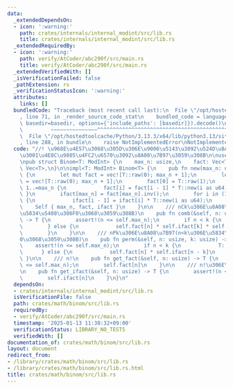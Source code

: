 ```yaml
---
data:
  _extendedDependsOn:
  - icon: ':warning:'
    path: crates/internals/internal_modint/src/lib.rs
    title: crates/internals/internal_modint/src/lib.rs
  _extendedRequiredBy:
  - icon: ':warning:'
    path: verify/AtCoder/abc290f/src/main.rs
    title: verify/AtCoder/abc290f/src/main.rs
  _extendedVerifiedWith: []
  _isVerificationFailed: false
  _pathExtension: rs
  _verificationStatusIcon: ':warning:'
  attributes:
    links: []
  bundledCode: "Traceback (most recent call last):\n  File \"/opt/hostedtoolcache/Python/3.13.3/x64/lib/python3.13/site-packages/onlinejudge_verify/documentation/build.py\"\
    , line 71, in _render_source_code_stat\n    bundled_code = language.bundle(stat.path,\
    \ basedir=basedir, options={'include_paths': [basedir]}).decode()\n          \
    \         ~~~~~~~~~~~~~~~^^^^^^^^^^^^^^^^^^^^^^^^^^^^^^^^^^^^^^^^^^^^^^^^^^^^^^^^^^^^^^^^^^\n\
    \  File \"/opt/hostedtoolcache/Python/3.13.3/x64/lib/python3.13/site-packages/onlinejudge_verify/languages/rust.py\"\
    , line 288, in bundle\n    raise NotImplementedError\nNotImplementedError\n"
  code: "//! \u968E\u4E57\u3068\u305D\u306E\u9006\u5143\u3092\u524D\u8A08\u7B97\u3057\
    \u3001\u4E8C\u9805\u4FC2\u6570\u3092\u8A08\u7B97\u3059\u308B\n\nuse internal_modint::ModInt;\n\
    \npub struct Binom<T: ModInt> {\n    max_n: usize,\n    fact: Vec<T>,\n    ifact:\
    \ Vec<T>,\n}\n\nimpl<T: ModInt> Binom<T> {\n    pub fn new(max_n: usize) -> Self\
    \ {\n        let mut fact = vec![T::raw(0); max_n + 1];\n        let mut ifact\
    \ = vec![T::raw(0); max_n + 1];\n        fact[0] = T::raw(1);\n        for i in\
    \ 1..=max_n {\n            fact[i] = fact[i - 1] * T::new(i as u64);\n       \
    \ }\n        ifact[max_n] = fact[max_n].inv();\n        for i in (1..=max_n).rev()\
    \ {\n            ifact[i - 1] = ifact[i] * T::new(i as u64);\n        }\n    \
    \    Self { max_n, fact, ifact }\n    }\n\n    /// nCk\u306E\u8A08\u7B97(n<k\u306E\
    \u5834\u5408\u306F0\u3068\u3059\u308B)\n    pub fn comb(&self, n: usize, k: usize)\
    \ -> T {\n        assert!(n <= self.max_n);\n        if n < k {\n            T::raw(0)\n\
    \        } else {\n            self.fact[n] * self.ifact[k] * self.ifact[n - k]\n\
    \        }\n    }\n\n    /// nPk\u306E\u8A08\u7B97(n<k\u306E\u5834\u5408\u306F\
    0\u3068\u3059\u308B)\n    pub fn perm(&self, n: usize, k: usize) -> T {\n    \
    \    assert!(n <= self.max_n);\n        if n < k {\n            T::raw(0)\n  \
    \      } else {\n            self.fact[n] * self.ifact[n - k]\n        }\n   \
    \ }\n\n    /// n!\n    pub fn get_fact(&self, n: usize) -> T {\n        assert!(n\
    \ <= self.max_n);\n        self.fact[n]\n    }\n\n    /// n!\u306E\u9006\u5143\
    \n    pub fn get_ifact(&self, n: usize) -> T {\n        assert!(n <= self.max_n);\n\
    \        self.ifact[n]\n    }\n}\n"
  dependsOn:
  - crates/internals/internal_modint/src/lib.rs
  isVerificationFile: false
  path: crates/math/binom/src/lib.rs
  requiredBy:
  - verify/AtCoder/abc290f/src/main.rs
  timestamp: '2025-01-13 11:38:32+09:00'
  verificationStatus: LIBRARY_NO_TESTS
  verifiedWith: []
documentation_of: crates/math/binom/src/lib.rs
layout: document
redirect_from:
- /library/crates/math/binom/src/lib.rs
- /library/crates/math/binom/src/lib.rs.html
title: crates/math/binom/src/lib.rs
---
```

